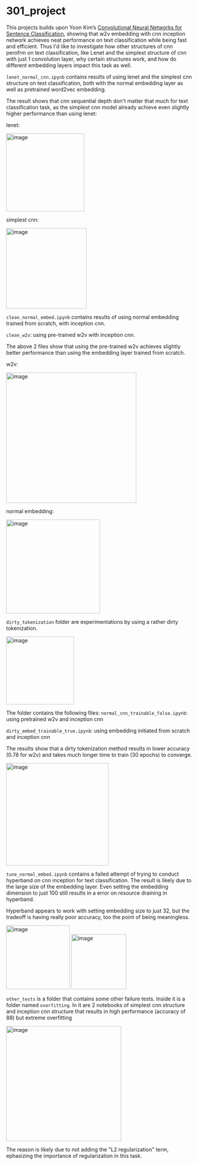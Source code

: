 # 301_project

This projects builds upon Yoon Kim’s [Convolutional Neural Networks for Sentence Classification](https://arxiv.org/abs/1408.5882), showing that w2v embedding with cnn inception network achieves neat performance on text classification while being fast and efficient. Thus I'd like to investigate how other structures of cnn perofrm on text classification, like Lenet and the simplest structure of cnn with just 1 convolution layer, why certain structures work, and how do different embedding layers impact this task as well.

`lenet_normal_cnn.ipynb` contains results of using lenet and the simplest cnn structure on text classification, both with the normal embedding layer as well as pretrained word2vec embedding.

The result shows that cnn sequential depth don't matter that much for text classification task, as the simplest cnn model already achieve even slightly higher performance than using lenet:

lenet:

<img width="210" alt="image" src="https://user-images.githubusercontent.com/66658063/168525317-cb7c720a-80ad-4690-8ec9-8fcda07a542b.png">

simplest cnn:

<img width="217" alt="image" src="https://user-images.githubusercontent.com/66658063/168525343-192171a7-5ff5-4560-864d-6ac8add6d355.png">


`clean_normal_embed.ipynb` contains results of using normal embedding trained from scratch, with inception cnn.

`clean_w2v`: using pre-trained w2v with inception cnn.

The above 2 files show that using the pre-trained w2v achieves slightly better performance than using the embedding layer trained from scratch.

w2v:

<img width="351" alt="image" src="https://user-images.githubusercontent.com/66658063/168525469-94f412b9-f076-4670-9671-e5ad6082006e.png">


normal embedding:

<img width="253" alt="image" src="https://user-images.githubusercontent.com/66658063/168525483-bef48f99-7730-455b-80a0-94b5e16c079d.png">


`dirty_tokenization` folder are experimentations by using a rather dirty tokenization. 

<img width="183" alt="image" src="https://user-images.githubusercontent.com/66658063/168524554-25db9dfc-8990-47ca-b31f-1d582bd4496c.png">

The folder contains the following files:
`normal_cnn_trainable_false.ipynb`: using pretrained w2v and inception cnn

`dirty_embed_trainable_true.ipynb`: using embedding initiated from scratch and inception cnn

The results show that a dirty tokenization method results in lower accuracy (0.78 for w2v) and takes much longer time to train (30 epochs) to converge.

<img width="276" alt="image" src="https://user-images.githubusercontent.com/66658063/168524784-b2348765-ce70-4da1-9e60-096eaf7d52be.png">

`tune_normal_embed.ipynb` contains a failed attempt of trying to conduct hyperband on cnn inception for text classification. The result is likely due to the large size of the embedding layer. Even setting the embedding dimension to just 100 still results in a error on resource draining in hyperband.

Hyperband appears to work with setting embedding size to just 32, but the tradeoff is having really poor accuracy, too the point of being meaningless.

<img width="172" alt="image" src="https://user-images.githubusercontent.com/66658063/168525185-139025d7-558a-440f-acc5-8841c8351ce9.png">

<img width="148" alt="image" src="https://user-images.githubusercontent.com/66658063/168525189-847e2d5c-54de-4a79-8d7a-0740532f36ae.png">


`other_tests` is a folder that contains some other failure tests.
Inside it is a folder named  `overfitting`. In it are 2 notebooks of simplest cnn structure and inception cnn structure that results in high performance (accuracy of 88) but extreme overfitting 

<img width="310" alt="image" src="https://user-images.githubusercontent.com/66658063/168524869-9e08659d-b55f-47db-9fc0-e7294bb9d6b3.png">

The reason is likely due to not adding the "L2 regularization" term, ephasizing the importance of regularization in this task.
